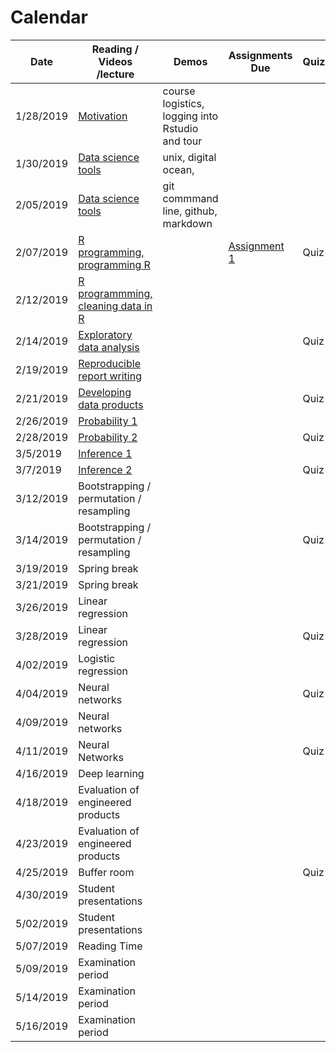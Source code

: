 # Calendar

| Date | Reading / Videos /lecture | Demos | Assignments Due | Quizzes |  
|---|---|---|---|---|
| 1/28/2019 | [Motivation](https://github.com/bcaffo/ds4bme/blob/master/motivation.md) | course logistics, logging into Rstudio and tour | | |
| 1/30/2019 | [Data science tools](https://github.com/bcaffo/ds4bme/blob/master/dataScienceTools.md)  | unix, digital ocean,  | | |
| 2/05/2019 | [Data science tools](https://github.com/bcaffo/ds4bme/blob/master/dataScienceTools.md)  | git commmand line, github, markdown |
| 2/07/2019 | [R programming, programming R](https://github.com/bcaffo/ds4bme/blob/master/rprogramming.md) | | [Assignment 1](https://github.com/bcaffo/ds4bme/blob/master/assignment1.md) | Quiz 1 |
| 2/12/2019 | [R programmming, cleaning data in R](https://github.com/bcaffo/ds4bme/blob/master/rprogramming.md) | | | |
| 2/14/2019 | [Exploratory data analysis](https://github.com/bcaffo/ds4bme/blob/master/eda.md) | | | Quiz 2 |
| 2/19/2019 | [Reproducible report writing](https://github.com/bcaffo/ds4bme/blob/master/reproducible.md) | | | |
| 2/21/2019 | [Developing data products](https://github.com/bcaffo/ds4bme/blob/master/ddp.md) | | |  Quiz 3|
| 2/26/2019 | [Probability 1](https://github.com/bcaffo/ds4bme/blob/master/probability.md) | | | |
| 2/28/2019 | [Probability 2](https://github.com/bcaffo/ds4bme/blob/master/probability.md)  | | | Quiz 4|
| 3/5/2019  | [Inference 1](https://github.com/bcaffo/ds4bme/blob/master/inference.md)| | | |
| 3/7/2019  | [Inference 2](https://github.com/bcaffo/ds4bme/blob/master/inference.md) | | | Quiz 5 |
| 3/12/2019 | Bootstrapping / permutation / resampling | | | |
| 3/14/2019 | Bootstrapping / permutation / resampling | | | Quiz 6|
| 3/19/2019 | Spring break | | | |
| 3/21/2019 | Spring break | | | |
| 3/26/2019 | Linear regression | | | |
| 3/28/2019 | Linear regression | | | Quiz 7|
| 4/02/2019 | Logistic regression | | | |
| 4/04/2019 | Neural networks | | | Quiz 8|
| 4/09/2019 | Neural networks | | | |
| 4/11/2019 | Neural Networks | | | Quiz 9|
| 4/16/2019 | Deep learning | | | |
| 4/18/2019 | Evaluation of engineered products | | | |
| 4/23/2019 | Evaluation of engineered products | | | |
| 4/25/2019 | Buffer room | | | Quiz 10|
| 4/30/2019 | Student presentations | | | |
| 5/02/2019 | Student presentations | | | |
| 5/07/2019 | Reading Time | | | |
| 5/09/2019 | Examination period | | | |
| 5/14/2019 | Examination period | | | |
| 5/16/2019 | Examination period | | | |

